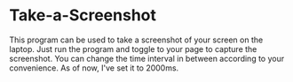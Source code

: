 # Take-a-Screenshot
This program can be used to take a screenshot of your screen on the laptop. Just run the program and
toggle to your page to capture the screenshot. You can change the time interval in between according to your convenience.
As of now, I've set it to 2000ms.
